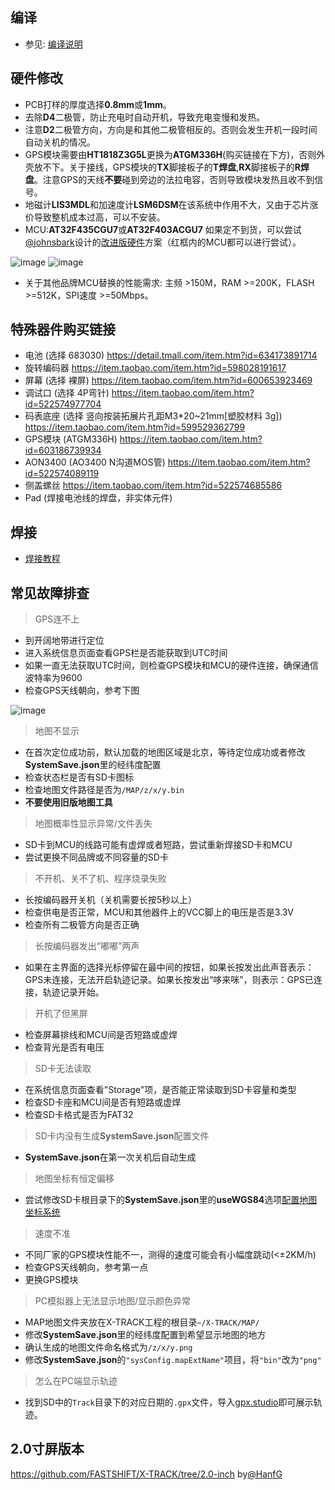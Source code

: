 ## 编译
* 参见: [编译说明](https://github.com/FASTSHIFT/X-TRACK/blob/main/Software/README.md)

## 硬件修改
* PCB打样的厚度选择**0.8mm**或**1mm**。
* 去除**D4**二极管，防止充电时自动开机，导致充电变慢和发热。
* 注意**D2**二极管方向，方向是和其他二极管相反的。否则会发生开机一段时间自动关机的情况。
* GPS模块需要由**HT1818Z3G5L**更换为**ATGM336H**(购买链接在下方)，否则外壳放不下。关于接线，GPS模块的**TX**脚接板子的**T焊盘**,**RX**脚接板子的**R焊盘**。注意GPS的天线**不要**碰到旁边的法拉电容，否则导致模块发热且收不到信号。
* 地磁计**LIS3MDL**和加速度计**LSM6DSM**在该系统中作用不大，又由于芯片涨价导致整机成本过高，可以不安装。
* MCU:**AT32F435CGU7**或**AT32F403ACGU7**
如果定不到货，可以尝试[@johnsbark](https://github.com/johnsbark)设计的[改进版硬件](https://github.com/FASTSHIFT/X-TRACK/tree/main/Hardware/X-TRACK%20%E6%94%B9%E8%BF%9B%E7%89%88)方案（红框内的MCU都可以进行尝试）。

![image](https://github.com/FASTSHIFT/X-TRACK/blob/main/Images/MCU%E9%80%89%E5%9E%8B/AT32F435.png)
![image](https://github.com/FASTSHIFT/X-TRACK/blob/main/Images/MCU%E9%80%89%E5%9E%8B/AT32F403A.png)

* 关于其他品牌MCU替换的性能需求: 主频 >150M，RAM >=200K，FLASH >=512K，SPI速度 >=50Mbps。 

## 特殊器件购买链接
* 电池 (选择 683030) https://detail.tmall.com/item.htm?id=634173891714
* 旋转编码器 https://item.taobao.com/item.htm?id=598028191617
* 屏幕 (选择 裸屏) https://item.taobao.com/item.htm?id=600653923469
* 调试口 (选择 4P弯针) https://item.taobao.com/item.htm?id=522574977704
* 码表底座 (选择 竖向按装拓展片孔距M3*20~21mm[塑胶材料 3g]) https://item.taobao.com/item.htm?id=599529362799
* GPS模块 (ATGM336H) https://item.taobao.com/item.htm?id=603186739934
* AON3400 (AO3400 N沟道MOS管) https://item.taobao.com/item.htm?id=522574089119
* 侧盖螺丝 https://item.taobao.com/item.htm?id=522574685586
* Pad (焊接电池线的焊盘，非实体元件)

## 焊接
* [焊接教程](https://github.com/FASTSHIFT/X-TRACK/blob/main/Hardware/%E7%84%8A%E6%8E%A5%E8%B0%83%E8%AF%95%E6%8C%87%E5%8C%97.md)

## 常见故障排查
> GPS连不上
* 到开阔地带进行定位
* 进入系统信息页面查看GPS栏是否能获取到UTC时间
* 如果一直无法获取UTC时间，则检查GPS模块和MCU的硬件连接，确保通信波特率为9600
* 检查GPS天线朝向，参考下图

![image](https://github.com/FASTSHIFT/X-TRACK/blob/main/Images/%E5%86%85%E9%83%A8%E8%A3%85%E9%85%8D%E5%9B%BE%E5%8F%82%E8%80%83.jpg)

> 地图不显示
* 在首次定位成功前，默认加载的地图区域是北京，等待定位成功或者修改**SystemSave.json**里的经纬度配置
* 检查状态栏是否有SD卡图标
* 检查地图文件路径是否为`/MAP/z/x/y.bin`
* **不要使用旧版地图工具**

> 地图概率性显示异常/文件丢失
* SD卡到MCU的线路可能有虚焊或者短路，尝试重新焊接SD卡和MCU
* 尝试更换不同品牌或不同容量的SD卡

> 不开机、关不了机、程序烧录失败
* 长按编码器开关机（关机需要长按5秒以上）
* 检查供电是否正常，MCU和其他器件上的VCC脚上的电压是否是3.3V
* 检查所有二极管方向是否正确

> 长按编码器发出“嘟嘟”两声
* 如果在主界面的选择光标停留在最中间的按钮，如果长按发出此声音表示：GPS未连接，无法开启轨迹记录。如果长按发出“哆来咪”，则表示：GPS已连接，轨迹记录开始。

> 开机了但黑屏
* 检查屏幕排线和MCU间是否短路或虚焊
* 检查背光是否有电压

> SD卡无法读取
* 在系统信息页面查看"Storage"项，是否能正常读取到SD卡容量和类型
* 检查SD卡座和MCU间是否有短路或虚焊
* 检查SD卡格式是否为FAT32

> SD卡内没有生成**SystemSave.json**配置文件
* **SystemSave.json**在第一次关机后自动生成

> 地图坐标有恒定偏移
* 尝试修改SD卡根目录下的**SystemSave.json**里的**useWGS84**选项[配置地图坐标系统](https://github.com/FASTSHIFT/X-TRACK/tree/main/Software#%E7%B3%BB%E7%BB%9F%E9%85%8D%E7%BD%AE%E6%96%87%E4%BB%B6)

> 速度不准
* 不同厂家的GPS模块性能不一，测得的速度可能会有小幅度跳动(<±2KM/h)
* 检查GPS天线朝向，参考第一点
* 更换GPS模块

> PC模拟器上无法显示地图/显示颜色异常
* MAP地图文件夹放在X-TRACK工程的根目录`~/X-TRACK/MAP/`
* 修改**SystemSave.json**里的经纬度配置到希望显示地图的地方
* 确认生成的地图文件命名格式为`/z/x/y.png`
* 修改**SystemSave.json**的`"sysConfig.mapExtName"`项目，将`"bin"`改为`"png"`

> 怎么在PC端显示轨迹
* 找到SD中的`Track`目录下的对应日期的`.gpx`文件，导入[gpx.studio](https://gpx.studio/zh/app)即可展示轨迹。


## 2.0寸屏版本
https://github.com/FASTSHIFT/X-TRACK/tree/2.0-inch by[@HanfG](https://github.com/HanfG)
